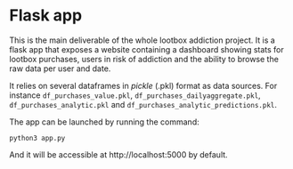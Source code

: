 # Flask app

This is the main deliverable of the whole lootbox addiction project. It is a
flask app that exposes a website containing a dashboard showing stats for
lootbox purchases, users in risk of addiction and the ability to browse the
raw data per user and date.

It relies on several dataframes in *pickle* (.pkl) format as data sources.
For instance `df_purchases_value.pkl`, `df_purchases_dailyaggregate.pkl`, `df_purchases_analytic.pkl` and `df_purchases_analytic_predictions.pkl`.

The app can be launched by running the command:

`python3 app.py`

And it will be accessible at http://localhost:5000 by default.
